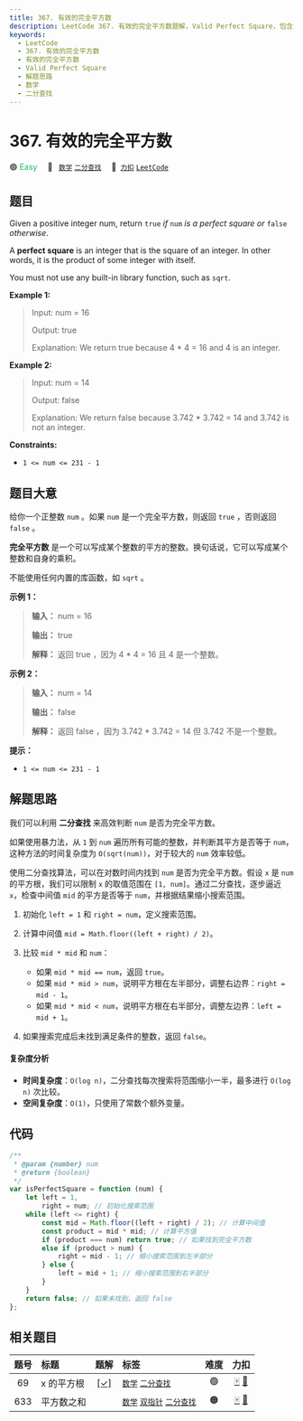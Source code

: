 ```yaml
---
title: 367. 有效的完全平方数
description: LeetCode 367. 有效的完全平方数题解，Valid Perfect Square，包含解题思路、复杂度分析以及完整的 JavaScript 代码实现。
keywords:
  - LeetCode
  - 367. 有效的完全平方数
  - 有效的完全平方数
  - Valid Perfect Square
  - 解题思路
  - 数学
  - 二分查找
---
```


# 367. 有效的完全平方数

🟢 <font color=#15bd66>Easy</font>&emsp; 🔖&ensp; [`数学`](/tag/math.md) [`二分查找`](/tag/binary-search.md)&emsp; 🔗&ensp;[`力扣`](https://leetcode.cn/problems/valid-perfect-square) [`LeetCode`](https://leetcode.com/problems/valid-perfect-square)

## 题目

Given a positive integer num, return `true` _if_ `num` _is a perfect square
or_ `false` _otherwise_.

A **perfect square** is an integer that is the square of an integer. In other
words, it is the product of some integer with itself.

You must not use any built-in library function, such as `sqrt`.

**Example 1:**

> Input: num = 16
>
> Output: true
>
> Explanation: We return true because 4 \* 4 = 16 and 4 is an integer.

**Example 2:**

> Input: num = 14
>
> Output: false
>
> Explanation: We return false because 3.742 \* 3.742 = 14 and 3.742 is not an integer.

**Constraints:**

- `1 <= num <= 231 - 1`

## 题目大意

给你一个正整数 `num` 。如果 `num` 是一个完全平方数，则返回 `true` ，否则返回 `false` 。

**完全平方数** 是一个可以写成某个整数的平方的整数。换句话说，它可以写成某个整数和自身的乘积。

不能使用任何内置的库函数，如 `sqrt` 。

**示例 1：**

> **输入：** num = 16
>
> **输出：** true
>
> **解释：** 返回 true ，因为 4 \* 4 = 16 且 4 是一个整数。

**示例 2：**

> **输入：** num = 14
>
> **输出：** false
>
> **解释：** 返回 false ，因为 3.742 \* 3.742 = 14 但 3.742 不是一个整数。

**提示：**

- `1 <= num <= 231 - 1`

## 解题思路

我们可以利用 **二分查找** 来高效判断 `num` 是否为完全平方数。

如果使用暴力法，从 `1` 到 `num` 遍历所有可能的整数，并判断其平方是否等于 `num`，这种方法的时间复杂度为 `O(sqrt(num))`，对于较大的 `num` 效率较低。

使用二分查找算法，可以在对数时间内找到 `num` 是否为完全平方数。假设 `x` 是 `num` 的平方根，我们可以限制 `x` 的取值范围在 `[1, num]`。通过二分查找，逐步逼近 `x`，检查中间值 `mid` 的平方是否等于 `num`，并根据结果缩小搜索范围。

1. 初始化 `left = 1` 和 `right = num`，定义搜索范围。
2. 计算中间值 `mid = Math.floor((left + right) / 2)`。
3. 比较 `mid * mid` 和 `num`：

   - 如果 `mid * mid == num`，返回 `true`。
   - 如果 `mid * mid > num`，说明平方根在左半部分，调整右边界：`right = mid - 1`。
   - 如果 `mid * mid < num`，说明平方根在右半部分，调整左边界：`left = mid + 1`。

4. 如果搜索完成后未找到满足条件的整数，返回 `false`。

#### 复杂度分析

- **时间复杂度**：`O(log n)`，二分查找每次搜索将范围缩小一半，最多进行 `O(log n)` 次比较。
- **空间复杂度**：`O(1)`，只使用了常数个额外变量。

## 代码

```javascript
/**
 * @param {number} num
 * @return {boolean}
 */
var isPerfectSquare = function (num) {
	let left = 1,
		right = num; // 初始化搜索范围
	while (left <= right) {
		const mid = Math.floor((left + right) / 2); // 计算中间值
		const product = mid * mid; // 计算平方值
		if (product === num) return true; // 如果找到完全平方数
		else if (product > num) {
			right = mid - 1; // 缩小搜索范围到左半部分
		} else {
			left = mid + 1; // 缩小搜索范围到右半部分
		}
	}
	return false; // 如果未找到，返回 false
};
```

## 相关题目

<!-- prettier-ignore -->
| 题号 | 标题 | 题解 | 标签 | 难度 | 力扣 |
| :------: | :------ | :------: | :------ | :------: | :------: |
| 69 | x 的平方根 | [[✓]](/problem/0069.md) |  [`数学`](/tag/math.md) [`二分查找`](/tag/binary-search.md) | 🟢 | [🀄️](https://leetcode.cn/problems/sqrtx) [🔗](https://leetcode.com/problems/sqrtx) |
| 633 | 平方数之和 |  |  [`数学`](/tag/math.md) [`双指针`](/tag/two-pointers.md) [`二分查找`](/tag/binary-search.md) | 🟠 | [🀄️](https://leetcode.cn/problems/sum-of-square-numbers) [🔗](https://leetcode.com/problems/sum-of-square-numbers) |